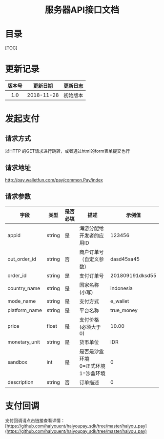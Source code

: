 <h1><center>服务器API接口文档</center></h1>

# 目录

[TOC]

# 更新记录



| 版本号 |  更新日期  | 更新日志 |
| :----: | :--------: | :------: |
|  1.0   | 2018-11-28 | 初始版本 |

# 发起支付

## 请求方式

以HTTP 的GET请求进行跳转，或者通过html的form表单提交也行

## 请求地址

http://pay.walletfun.com/pay/common.Pay/index

## 请求参数

| 字段          | 类型   | 是否必填 | **描述**                                       | **示例值**      |
| ------------- | ------ | -------- | ---------------------------------------------- | --------------- |
| appid         | string | 是       | 海游分配给开发者的应用ID                       | 123456          |
| out_order_id  | string | 否       | 商户订单号（自定义参数）                       | dasd45sa45      |
| order_id      | string | 是       | 支付订单号                                     | 201809191dksd55 |
| country_name  | string | 是       | 国家名称(小写)                                 | indonesia       |
| mode_name     | string | 是       | 支付方式                                       | e_wallet        |
| platform_name | string | 是       | 平台名称                                       | true_money      |
| price         | float  | 是       | 支付价格(必须大于0)                            | 10.00           |
| monetary_unit | string | 是       | 货币单位                                       | IDR             |
| sandbox       | int    | 是       | 是否是沙盒环境<br />0=正式环境<br />1=沙盒环境 | 0               |
| description       | string    | 否      | 订单描述| 0               |

# 支付回调

支付回调请点击链接查看详情：[https://github.com/haiyouent/haiyoupay_sdk/tree/master/haiyou_pay](https://github.com/haiyouent/haiyoupay_sdk/tree/master/haiyou_pay)

